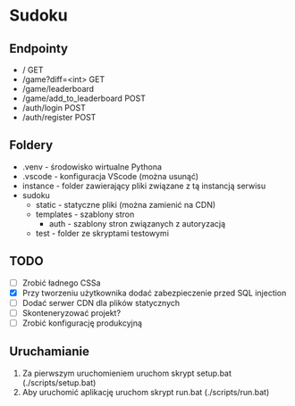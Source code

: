 # Sudoku

## Endpointy

- / GET
- /game?diff=\<int\> GET
- /game/leaderboard
- /game/add_to_leaderboard POST
- /auth/login POST
- /auth/register POST

## Foldery

- .venv - środowisko wirtualne Pythona
- .vscode - konfiguracja VScode (można usunąć)
- instance - folder zawierający pliki związane z tą instancją serwisu
- sudoku
  - static - statyczne pliki (można zamienić na CDN)
  - templates - szablony stron
    - auth - szablony stron związanych z autoryzacją
  - test - folder ze skryptami testowymi

## TODO

- [ ] Zrobić ładnego CSSa
- [x] Przy tworzeniu użytkownika dodać zabezpieczenie przed SQL injection
- [ ] Dodać serwer CDN dla plików statycznych
- [ ] Skonteneryzować projekt?
- [ ] Zrobić konfigurację produkcyjną

## Uruchamianie

1. Za pierwszym uruchomieniem uruchom skrypt setup.bat (./scripts/setup.bat)
2. Aby uruchomić aplikację uruchom skrypt run.bat (./scripts/run.bat)
